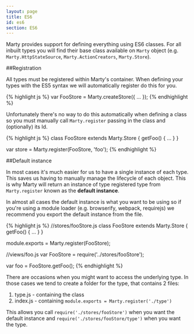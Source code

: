 ```yaml
---
layout: page
title: ES6
id: es6
section: ES6
---
```


Marty provides support for defining everything using ES6 classes. For all inbuilt types you will find their base class available on ``Marty`` object (e.g. ``Marty.HttpStateSource``, ``Marty.ActionCreators``, ``Marty.Store``).

##Registration

All types must be registered within Marty's container. When defining your types with the ES5 syntax we will automatically register do this for you.

{% highlight js %}
var FooStore = Marty.createStore({
    ...
});
{% endhighlight %}

Unfortunately there's no way to do this automatically when defining a class so you must manually call ``Marty.register`` passing in the class and (optionally) its Id.

{% highlight js %}
class FooStore extends Marty.Store {
    getFoo() {
        ...
    }
}

var store = Marty.register(FooStore, 'foo');
{% endhighlight %}

##Default instance

In most cases it's much easier for us to have a single instance of each type. This saves us having to manually manage the lifecycle of each object. This is why Marty will return an instance of type registered type from ``Marty.register`` known as the **default instance**.

In almost all cases the default instance is what you want to be using so if you're using a module loader (e.g. browserify, webpack, requirejs) we recommend you export the default instance from the file.

{% highlight js %}
//stores/fooStore.js
class FooStore extends Marty.Store {
    getFoo() {
        ...
    }
}

module.exports = Marty.register(FooStore);

//views/foo.js
var FooStore = require('../stores/fooStore');

var foo = FooStore.getFoo();
{% endhighlight %}

There are occasions when you might want to access the underlying type. In those cases we tend to create a folder for the type, that contains 2 files:

1. type.js - containing the class
2. index.js - containing ``module.exports = Marty.register('./type')``

This allows you call ``require('./stores/fooStore')`` when you want the default instance and ``require('./stores/fooStore/type')`` when you want the type.
